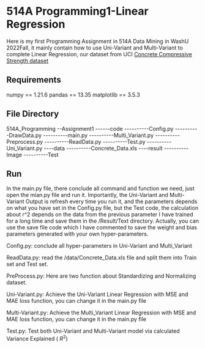 ﻿# 514A Programming1-Linear Regression

Here is my first Programming Assignment in 514A Data Mining in WashU 2022Fall, it mainly contain how to use Uni-Variant and Multi-Variant to complete Linear Regression, our dataset from UCI [Concrete Compressive Strength dataset](https://archive.ics.uci.edu/ml/datasets/Concrete+Compressive+Strength)

## Requirements

numpy == 1.21.6
pandas == 13.35
matplotlib == 3.5.3

## File Directory

514A_Programming
--Assignment1
------code
----------Config.py
----------DrawData.py
----------main.py
----------Multi_Variant.py
----------Preprocess.py
----------ReadData.py
----------Test.py
----------Uni_Variant.py
----data
----------Concrete_Data.xls
----result
----------Image
----------Test


## Run
In the main.py file, there conclude all command and function we need, just open the mian.py file and run it. Importantly, the Uni-Variant and Multi-Variant Output is refresh every time you run it, and the parameters depends on what you have set in the Config.py file, but the Test code, the calculation about r^2 depends on the data from the previous parameter I have trained for a long time and save them in the /Result/Text directory.
Actually, you can use the save file code which I have commented to save the weight and bias parameters generated with your own hyper-parameters.

Config.py: conclude all hyper-parameters in Uni-Variant and Multi_Variant

ReadData.py: read the /data/Concrete_Data.xls file and split them into Train set and Test set.

PreProcess.py: Here are two function about Standardizing and Normalizing dataset.

Uni-Variant.py: Achieve the Uni-Variant Linear Regression with MSE and MAE loss function, you can change it in the main.py file

Multi-Variant.py: Achieve the Multi_Variant Linear Regression with MSE and MAE loss function, you can change it in the main.py file

Test.py: Test both Uni-Variant and Multi-Variant model via calculated Variance Explained ( $R^2$)


